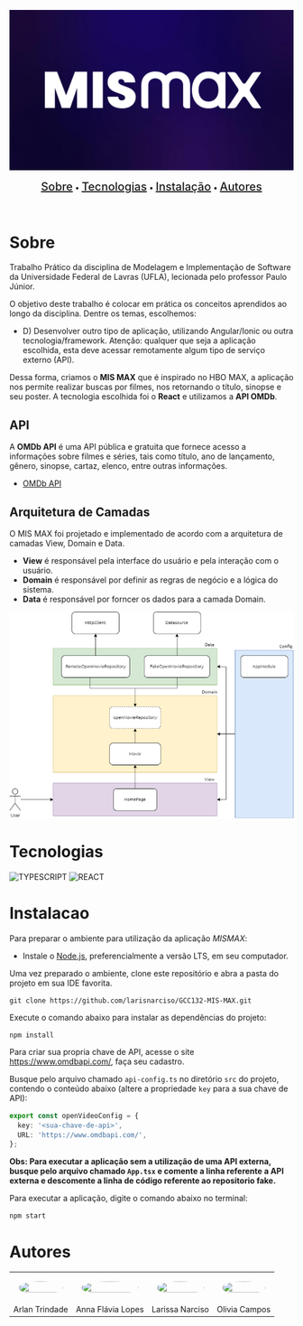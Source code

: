 ![MIX MAX](./public/logo.png)

<p align=center>
  <a href="#sobre" style="font-weight: 500; font-size: 1.25rem;">Sobre</a> • 
  <a href="#tecnologias" style="font-weight: 500; font-size: 1.25rem;">Tecnologias</a> • 
  <a href="#instalacao" style="font-weight: 500; font-size: 1.25rem;">Instalação</a> • 
  <a href="#autores" style="font-weight: 500; font-size: 1.25rem;">Autores</a> 
</p>
<br>

# Sobre

Trabalho Prático da disciplina de Modelagem e Implementação de Software da Universidade Federal de Lavras (UFLA), lecionada pelo professor Paulo Júnior.

O objetivo deste trabalho é colocar em prática os conceitos aprendidos ao longo da disciplina. Dentre os temas, escolhemos:

- D) Desenvolver outro tipo de aplicação, utilizando Angular/Ionic ou outra tecnologia/framework.
  Atenção: qualquer que seja a aplicação escolhida, esta deve acessar remotamente algum tipo de serviço externo (API).

Dessa forma, criamos o **MIS MAX** que é inspirado no HBO MAX, a aplicação nos permite realizar buscas por filmes, nos retornando o título, sinopse e seu poster. A tecnologia escolhida foi o **React** e utilizamos a **API OMDb**.

## API

A **OMDb API** é uma API pública e gratuita que fornece acesso a informações sobre filmes e séries, tais como título, ano de lançamento, gênero, sinopse, cartaz, elenco, entre outras informações.

- [OMDb API](https://www.omdbapi.com/)

## Arquitetura de Camadas

O MIS MAX foi projetado e implementado de acordo com a arquitetura de camadas View, Domain e Data.

- **View** é responsável pela interface do usuário e pela interação com o usuário.
- **Domain** é responsável por definir as regras de negócio e a lógica do sistema.
- **Data** é responsável por forncer os dados para a camada Domain.

![Diagrama de Arquitetura](./public/arquitetura.png)

# Tecnologias

![TYPESCRIPT](https://img.shields.io/badge/typescript-%2320232a.svg?style=for-the-badge&logo=typescript&logoColor=%)
![REACT](https://img.shields.io/badge/react-%2320232a.svg?style=for-the-badge&logo=react&logoColor=%)

# Instalacao

Para preparar o ambiente para utilização da aplicação _MISMAX_:

- Instale o [Node.js](https://nodejs.org/en/), preferencialmente a versão LTS, em seu computador.

Uma vez preparado o ambiente, clone este repositório e abra a pasta do projeto em sua IDE favorita.

```
git clone https://github.com/larisnarciso/GCC132-MIS-MAX.git
```

Execute o comando abaixo para instalar as dependências do projeto:

```
npm install
```

Para criar sua propria chave de API, acesse o site https://www.omdbapi.com/, faça seu cadastro.

Busque pelo arquivo chamado `api-config.ts` no diretório `src` do projeto, contendo o conteúdo abaixo (altere a propriedade `key` para a sua chave de API):

```ts
export const openVideoConfig = {
  key: '<sua-chave-de-api>',
  URL: 'https://www.omdbapi.com/',
};
```

**Obs: Para executar a aplicação sem a utilização de uma API externa, busque pelo arquivo chamado `App.tsx` e comente a linha referente a API externa e descomente a linha de código referente ao repositorio fake.**

Para executar a aplicação, digite o comando abaixo no terminal:

```
npm start
```

# Autores

<table style="width: 100%;">
  <tr>
    <td style="padding: 16px;">
      <img width="100%" height="100%" style="border-radius: 50%;" src="https://avatars.githubusercontent.com/u/76694229?v=4">
    </td>
    <td style="padding: 16px;">
      <img width="100%" height="100%" style="border-radius: 50%;" src="https://avatars.githubusercontent.com/u/55205889?v=4">
    </td>
    <td style="padding: 16px;">
      <img width="100%" height="100%" style="border-radius: 50%;" src="https://avatars.githubusercontent.com/u/97248900?v=4">
    </td>
    <td style="padding: 16px;">
      <img width="100%" height="100%" style="border-radius: 50%;" src="https://avatars.githubusercontent.com/u/66142420?v=4">
    </td>
  </tr>
  <tr>
    <td style="text-align: center;">Arlan Trindade</td>
    <td style="text-align: center;">Anna Flávia Lopes</td>
    <td style="text-align: center;">Larissa Narciso</td>
    <td style="text-align: center;">Olivia Campos</td>
  </tr>
</table>
